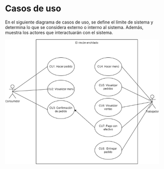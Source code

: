 # Casos de uso

En el siguiente diagrama de casos de uso, se define el límite de sistema y determina lo que se considera externo o interno al sistema. Además, muestra los actores que interactuarán con el sistema.

![Casos de uso](../img/CasosDeUso.png)
